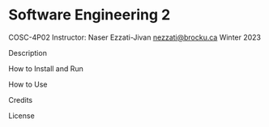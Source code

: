 # Software Engineering 2
COSC-4P02
Instructor: Naser Ezzati-Jivan
nezzati@brocku.ca
Winter 2023

Description

How to Install and Run

How to Use

Credits

License
